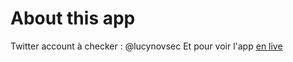 # About this app

Twitter account à checker : @lucynovsec
Et pour voir l'app [en live](https://justikro-rails-twitter.herokuapp.com/)